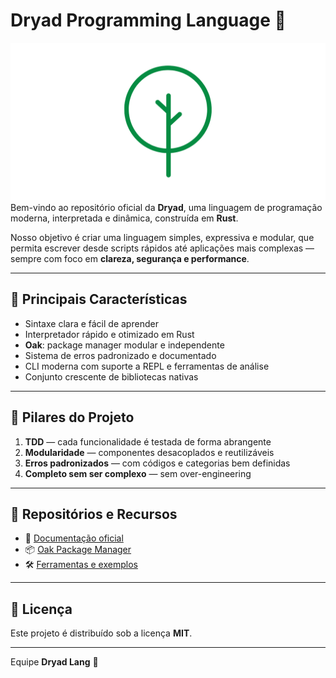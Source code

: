 # Dryad Programming Language 🌿
![](https://github.com/Dryad-lang/Dryad/blob/main/assets/banner.png?raw=true)
Bem-vindo ao repositório oficial da **Dryad**, uma linguagem de programação moderna, interpretada e dinâmica, construída em **Rust**.

Nosso objetivo é criar uma linguagem simples, expressiva e modular, que permita escrever desde scripts rápidos até aplicações mais complexas — sempre com foco em **clareza, segurança e performance**.

---

## 🚀 Principais Características

* Sintaxe clara e fácil de aprender
* Interpretador rápido e otimizado em Rust
* **Oak**: package manager modular e independente
* Sistema de erros padronizado e documentado
* CLI moderna com suporte a REPL e ferramentas de análise
* Conjunto crescente de bibliotecas nativas

---

## 🌱 Pilares do Projeto

1. **TDD** — cada funcionalidade é testada de forma abrangente
2. **Modularidade** — componentes desacoplados e reutilizáveis
3. **Erros padronizados** — com códigos e categorias bem definidas
4. **Completo sem ser complexo** — sem over-engineering

---

## 📌 Repositórios e Recursos

* 🔗 [Documentação oficial](#)
* 📦 [Oak Package Manager](#)
* 🛠️ [Ferramentas e exemplos](#)

---

## 📄 Licença

Este projeto é distribuído sob a licença **MIT**.

---

Equipe **Dryad Lang** 🚀
